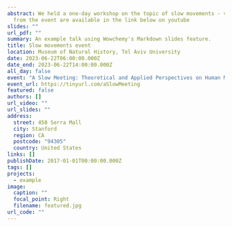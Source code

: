 ```yaml
---
abstract: We held a one-day workshop on the topic of slow movements - videos
  from the event are available in the link below on youtube
slides: ""
url_pdf: ""
summary: An example talk using Wowchemy's Markdown slides feature.
title: Slow movements event
location: Museum of Natural History, Tel Aviv University
date: 2023-06-22T06:00:00.000Z
date_end: 2023-06-22T14:00:00.000Z
all_day: false
event: "A Slow Meeting: Theoretical and Applied Perspectives on Human Movement"
event_url: https://tinyurl.com/aSlowMeeting
featured: false
authors: []
url_video: ""
url_slides: ""
address:
  street: 450 Serra Mall
  city: Stanford
  region: CA
  postcode: "94305"
  country: United States
links: []
publishDate: 2017-01-01T00:00:00.000Z
tags: []
projects:
  - example
image:
  caption: ""
  focal_point: Right
  filename: featured.jpg
url_code: ""
---
```

